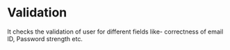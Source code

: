 # Validation
It checks the validation of user for different fields like- correctness of email ID, Password strength etc.
